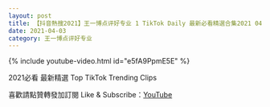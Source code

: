 ```yaml
---
layout: post
title: 【抖音熱搜2021】王一博点评好专业 1 TikTok Daily 最新必看精選合集2021 04 03
date: 2021-04-03
category: 王一博点评好专业
---
```


{% include youtube-video.html id="e5fA9PpmE5E" %}

2021必看 最新精選 Top TikTok Trending Clips

喜歡請點贊轉發加訂閱 Like & Subscribe：[YouTube](https://www.youtube.com/channel/UCAoR7VcanIPd04uEq_GIylA/videos)

